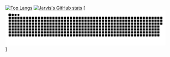 [![Top Langs](https://github-readme-stats.vercel.app/api/top-langs/?username=Jarvis636431&layout=compact)](https://github.com/anuraghazra/github-readme-stats)
[![Jarvis's GitHub stats](https://github-readme-stats.vercel.app/api?username=Jarvis636431)](https://github.com/anuraghazra/github-readme-stats)
[![Jarvis's GitHub SNAKE](https://raw.githubusercontent.com/Jarvis636431/Jarvis636431/0eb6258e06f872fa0daa8d9619daf2ece949536b/github-contribution-grid-snake.svg)]
